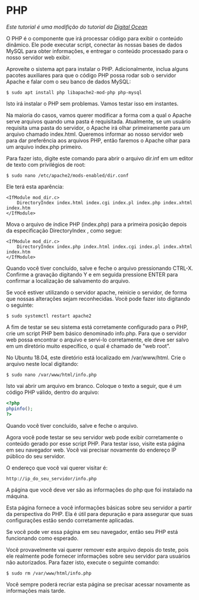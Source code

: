 # PHP

*Este tutorial é uma modifição do tutorial da [Digital Ocean](https://www.digitalocean.com/community/tutorials/como-instalar-a-pilha-linux-apache-mysql-php-lamp-no-ubuntu-18-04-pt)*


O PHP é o componente que irá processar código para exibir o conteúdo dinâmico. Ele pode executar script, conectar às nossas bases de dados MySQL para obter informações, e entregar o conteúdo processado para o nosso servidor web exibir.

Aproveite o sistema apt para instalar o PHP. Adicionalmente, inclua alguns pacotes auxiliares para que o código PHP possa rodar sob o servidor Apache e falar com o seu banco de dados MySQL:

```shell
$ sudo apt install php libapache2-mod-php php-mysql
```
Isto irá instalar o PHP sem problemas. Vamos testar isso em instantes.

Na maioria do casos, vamos querer modificar a forma com a qual o Apache serve arquivos quando uma pasta é requisitada. Atualmente, se um usuário requisita uma pasta do servidor, o Apache irá olhar primeiramente para um arquivo chamado index.html. Queremos informar ao nosso servidor web para dar preferência aos arquivos PHP, então faremos o Apache olhar para um arquivo index.php primeiro.

Para fazer isto, digite este comando para abrir o arquivo dir.inf em um editor de texto com privilégios de root:

```shell
$ sudo nano /etc/apache2/mods-enabled/dir.conf
```
Ele terá esta aparência:

```shell
<IfModule mod_dir.c>
    DirectoryIndex index.html index.cgi index.pl index.php index.xhtml index.htm
</IfModule>
```

Mova o arquivo de índice PHP (index.php) para a primeira posição depois da especificação DirectoryIndex , como segue:

```shell
<IfModule mod_dir.c>
    DirectoryIndex index.php index.html index.cgi index.pl index.xhtml index.htm
</IfModule>
```
Quando você tiver concluído, salve e feche o arquivo pressionando CTRL-X. Confirme a gravação digitando Y e em seguida pressione ENTER para confirmar a localização de salvamento do arquivo.

Se você estiver utilizando o servidor apache, reinicie o servidor, de forma que nossas alterações sejam reconhecidas. Você pode fazer isto digitando o seguinte:

```shell
$ sudo systemctl restart apache2
```

A fim de testar se seu sistema está corretamente configurado para o PHP, crie um script PHP bem básico denominado info.php. Para que o servidor web possa encontrar o arquivo e servi-lo corretamente, ele deve ser salvo em um diretório muito específico, o qual é chamado de "web root".

No Ubuntu 18.04, este diretório está localizado em /var/www/html. Crie o arquivo neste local digitando:

```shell
$ sudo nano /var/www/html/info.php
```
Isto vai abrir um arquivo em branco. Coloque o texto a seguir, que é um código PHP válido, dentro do arquivo:

```php
<?php
phpinfo();
?>
```

Quando você tiver concluído, salve e feche o arquivo.

Agora você pode testar se seu servidor web pode exibir corretamente o conteúdo gerado por esse script PHP. Para testar isso, visite esta página em seu navegador web. Você vai precisar novamente do endereço IP público do seu servidor.

O endereço que você vai querer visitar é:

```
http://ip_do_seu_servidor/info.php
```
A página que você deve ver são as informações do php que foi instalado na máquina.

Esta página fornece a você informações básicas sobre seu servidor a partir da perspectiva do PHP. Ela é útil para depuração e para assegurar que suas configurações estão sendo corretamente aplicadas.

Se você pode ver essa página em seu navegador, então seu PHP está funcionando como esperado.

Você provavelmente vai querer remover este arquivo depois do teste, pois ele realmente pode fornecer informações sobre seu servidor para usuários não autorizados. Para fazer isto, execute o seguinte comando:

```shell
$ sudo rm /var/www/html/info.php
```

Você sempre poderá recriar esta página se precisar acessar novamente as informações mais tarde.